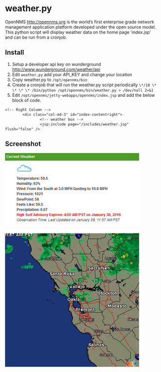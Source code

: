 # weather.py

OpenNMS http://opennms.org is the world’s first enterprise grade network management application platform developed under the open source model. This python script will display weather data on the home page 'index.jsp' and can be run from a cronjob.

## Install
1. Setup a developer api key on wunderground http://www.wunderground.com/weather/api
2. Edit `weather.py` add your API_KEY and change your location
3. Copy weather.py to `/opt/opennms/bin`
4. Create a cronjob that will run the weather.py script periodically `\*/10 \* \* \* \* /bin/python /opt/opennms/bin/weather.py > /dev/null 2>&1`
5. Edit `/opt/opennms/jetty-webapps/opennms/index.jsp` and add the below block of code.
```
<!-- Right Column -->
        <div class="col-md-3" id="index-contentright">
                <!-- weather box -->
                <jsp:include page="/includes/weather.jsp" flush="false" />
```
## Screenshot
![weather.py screenshot](https://raw.githubusercontent.com/jeremyfo/opennms-weather/master/SCREENSHOT.PNG)
